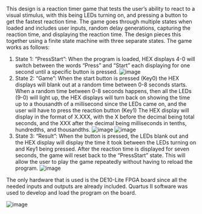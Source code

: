 This design is a reaction timer game that tests the user’s ability to react to a visual stimulus, with this being LEDs turning on, and pressing a button to get the fastest reaction time. The game goes through multiple states when loaded and includes user inputs, random delay generations, capturing the reaction time, and displaying the reaction time. The design pieces this together using a finite state machine with three separate states.
The game works as follows:
1.	State 1: “PressStart”: When the program is loaded, HEX displays 4-0 will switch between the words “Press” and “Start” each displaying for one second until a specific button is pressed.
![image](https://github.com/user-attachments/assets/4a66c71c-c09b-4409-be1d-dbbb6f70dcb6)
2.	State 2: “Game”: When the start button is pressed (Key0) the HEX displays will blank out at a random time between 0-8 seconds starts. When a random time between 0-8 seconds happens, then all the LEDs (9-0) will light up, the HEX displays will turn back on showing the time up to a thousandth of a millisecond since the LEDs came on, and the user will have to press the reaction button (Key1) The HEX display will display in the format of X.XXX, with the X before the decimal being total seconds, and the XXX after the decimal being milliseconds in tenths, hundredths, and thousandths.
![image](https://github.com/user-attachments/assets/f55fa3f9-e54a-4567-8edd-795456c93865)
![image](https://github.com/user-attachments/assets/996813a2-c0b1-4e3f-8cf3-908ab7d16a95)
3.	State 3: “Result”: When the button is pressed, the LEDs blank out and the HEX display will display the time it took between the LEDs turning on and Key1 being pressed. After the reaction time is displayed for seven seconds, the game will reset back to the “PressStart” state. This will allow the user to play the game repeatedly without having to reload the program.
![image](https://github.com/user-attachments/assets/bcca77a6-9244-44ab-9753-a72a542b00c3)

The only hardware that is used is the DE10-Lite FPGA board since all the needed inputs and outputs are already included. Quartus II software was used to develop and load the program on the board.

![image](https://github.com/user-attachments/assets/56356800-c525-452a-968e-8d4a4ccb11e6)
